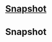 # [Snapshot](https://szkolachmury.pl/google-cloud-platform-droga-architekta/tydzien-3-compute-engine/snapshots/)

# Snapshot